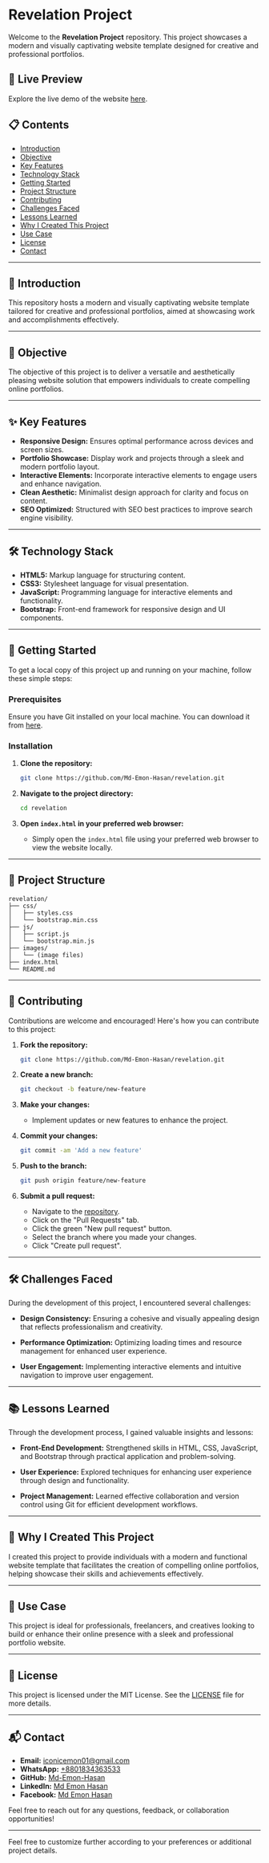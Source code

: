 # Revelation Project

Welcome to the **Revelation Project** repository. This project showcases a modern and visually captivating website template designed for creative and professional portfolios.

## 🌟 Live Preview

Explore the live demo of the website [here](https://md-emon-hasan.github.io/revelation/).

## 📋 Contents

- [Introduction](#introduction)
- [Objective](#objective)
- [Key Features](#key-features)
- [Technology Stack](#technology-stack)
- [Getting Started](#getting-started)
- [Project Structure](#project-structure)
- [Contributing](#contributing)
- [Challenges Faced](#challenges-faced)
- [Lessons Learned](#lessons-learned)
- [Why I Created This Project](#why-i-created-this-project)
- [Use Case](#use-case)
- [License](#license)
- [Contact](#contact)

---

## 📖 Introduction

This repository hosts a modern and visually captivating website template tailored for creative and professional portfolios, aimed at showcasing work and accomplishments effectively.

---

## 🎯 Objective

The objective of this project is to deliver a versatile and aesthetically pleasing website solution that empowers individuals to create compelling online portfolios.

---

## ✨ Key Features

- **Responsive Design:** Ensures optimal performance across devices and screen sizes.
- **Portfolio Showcase:** Display work and projects through a sleek and modern portfolio layout.
- **Interactive Elements:** Incorporate interactive elements to engage users and enhance navigation.
- **Clean Aesthetic:** Minimalist design approach for clarity and focus on content.
- **SEO Optimized:** Structured with SEO best practices to improve search engine visibility.

---

## 🛠️ Technology Stack

- **HTML5:** Markup language for structuring content.
- **CSS3:** Stylesheet language for visual presentation.
- **JavaScript:** Programming language for interactive elements and functionality.
- **Bootstrap:** Front-end framework for responsive design and UI components.

---

## 🚀 Getting Started

To get a local copy of this project up and running on your machine, follow these simple steps:

### Prerequisites

Ensure you have Git installed on your local machine. You can download it from [here](https://git-scm.com/).

### Installation

1. **Clone the repository:**

   ```bash
   git clone https://github.com/Md-Emon-Hasan/revelation.git
   ```

2. **Navigate to the project directory:**

   ```bash
   cd revelation
   ```

3. **Open `index.html` in your preferred web browser:**

   - Simply open the `index.html` file using your preferred web browser to view the website locally.

---

## 📁 Project Structure

```plaintext
revelation/
├── css/
│   ├── styles.css
│   └── bootstrap.min.css
├── js/
│   ├── script.js
│   └── bootstrap.min.js
├── images/
│   └── (image files)
├── index.html
└── README.md
```

---

## 🤝 Contributing

Contributions are welcome and encouraged! Here's how you can contribute to this project:

1. **Fork the repository:**

   ```bash
   git clone https://github.com/Md-Emon-Hasan/revelation.git
   ```

2. **Create a new branch:**

   ```bash
   git checkout -b feature/new-feature
   ```

3. **Make your changes:**

   - Implement updates or new features to enhance the project.

4. **Commit your changes:**

   ```bash
   git commit -am 'Add a new feature'
   ```

5. **Push to the branch:**

   ```bash
   git push origin feature/new-feature
   ```

6. **Submit a pull request:**

   - Navigate to the [repository](https://github.com/Md-Emon-Hasan/revelation).
   - Click on the "Pull Requests" tab.
   - Click the green "New pull request" button.
   - Select the branch where you made your changes.
   - Click "Create pull request".

---

## 🛠️ Challenges Faced

During the development of this project, I encountered several challenges:

- **Design Consistency:** Ensuring a cohesive and visually appealing design that reflects professionalism and creativity.
  
- **Performance Optimization:** Optimizing loading times and resource management for enhanced user experience.

- **User Engagement:** Implementing interactive elements and intuitive navigation to improve user engagement.

---

## 📚 Lessons Learned

Through the development process, I gained valuable insights and lessons:

- **Front-End Development:** Strengthened skills in HTML, CSS, JavaScript, and Bootstrap through practical application and problem-solving.
  
- **User Experience:** Explored techniques for enhancing user experience through design and functionality.

- **Project Management:** Learned effective collaboration and version control using Git for efficient development workflows.

---

## 🌟 Why I Created This Project

I created this project to provide individuals with a modern and functional website template that facilitates the creation of compelling online portfolios, helping showcase their skills and achievements effectively.

---

## 🎯 Use Case

This project is ideal for professionals, freelancers, and creatives looking to build or enhance their online presence with a sleek and professional portfolio website.

---

## 📜 License

This project is licensed under the MIT License. See the [LICENSE](LICENSE) file for more details.

---

## 📬 Contact

- **Email:** [iconicemon01@gmail.com](mailto:iconicemon01@gmail.com)
- **WhatsApp:** [+8801834363533](https://wa.me/8801834363533)
- **GitHub:** [Md-Emon-Hasan](https://github.com/Md-Emon-Hasan)
- **LinkedIn:** [Md Emon Hasan](https://www.linkedin.com/in/md-emon-hasan)
- **Facebook:** [Md Emon Hasan](https://www.facebook.com/mdemon.hasan2001/)

Feel free to reach out for any questions, feedback, or collaboration opportunities!

---

Feel free to customize further according to your preferences or additional project details.
